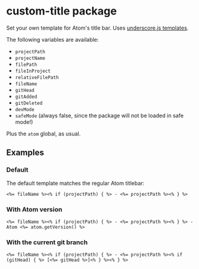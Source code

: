 # custom-title package

Set your own template for Atom's title bar. Uses [underscore.js templates](http://underscorejs.org/#template).

The following variables are available:

- `projectPath`
- `projectName`
- `filePath`
- `fileInProject`
- `relativeFilePath`
- `fileName`
- `gitHead`
- `gitAdded`
- `gitDeleted`
- `devMode`
- `safeMode` (always false, since the package will not be loaded in safe mode!)

Plus the `atom` global, as usual.

## Examples

### Default

The default template matches the regular Atom titlebar:

```
<%= fileName %><% if (projectPath) { %> - <%= projectPath %><% } %>
```

### With Atom version

```
<%= fileName %><% if (projectPath) { %> - <%= projectPath %><% } %> - Atom <%= atom.getVersion() %>
```

### With the current git branch

```
<%= fileName %><% if (projectPath) { %> - <%= projectPath %><% if (gitHead) { %> [<%= gitHead %>]<% } %><% } %>
```
